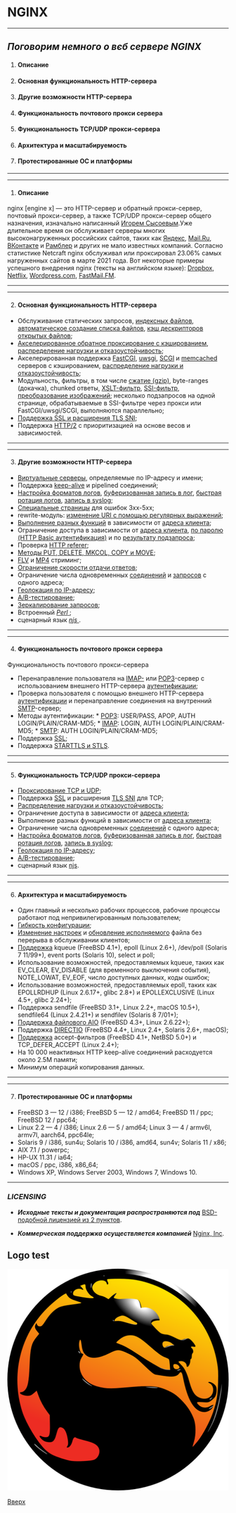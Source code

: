 

# NGINX

<a id="anchor"></a>

---
## _Поговорим немного о вєб сервере NGINX_

1. #### __Описание__
2. #### __Основная функциональность HTTP-сервера__
3. #### __Другие возможности HTTP-сервера__
4. #### __Функциональность почтового прокси сервера__
5. #### __Функциональность TCP/UDP прокси-сервера__
6. #### __Архитектура и масштабируемость__
7. #### __Протестированные ОС и платформы__
---

---

1. #### __Описание__

nginx [engine x] — это HTTP-сервер и обратный прокси-сервер, почтовый прокси-сервер, а также TCP/UDP прокси-сервер общего назначения, изначально написанный [Игорем Сысоевым](http://sysoev.ru/).Уже длительное время он обслуживает серверы многих высоконагруженных российских сайтов, таких как [Яндекс](www.yandex.ru/), [Mail.Ru](https://mail.ru/), [ВКонтакте](https://vk.com/) и [Рамблер](https://www.rambler.ru/) и других не мало известных компаний. Согласно статистике Netcraft nginx обслуживал или проксировал 23.06% самых нагруженных сайтов в марте 2021 года. Вот некоторые примеры успешного внедрения nginx (тексты на английском языке): [Dropbox](https://dropbox.tech/infrastructure/optimizing-web-servers-for-high-throughput-and-low-latency), [Netflix](https://openconnect.netflix.com/en/appliances/#software), [Wordpress.com](https://www.nginx.com/success-stories/nginx-wordpress-com/), [FastMail.FM](https://fastmail.blog/2007/01/04/webimappop-frontend-proxies-changed-to-nginx/).

---

---

2. #### __Основная функциональность HTTP-сервера__

*   Обслуживание статических запросов, [индексных файлов](https://nginx.org/ru/docs/http/ngx_http_index_module.html#index), [автоматическое создание списка файлов](https://nginx.org/ru/docs/http/ngx_http_autoindex_module.html), [кэш дескрипторов открытых файлов](https://nginx.org/ru/docs/http/ngx_http_core_module.html#open_file_cache);
*    [Акселерированное обратное проксирование с кэшированием](https://nginx.org/ru/docs/http/ngx_http_proxy_module.html), [распределение нагрузки и отказоустойчивость](https://nginx.org/ru/docs/http/ngx_http_upstream_module.html);
*    Акселерированная поддержка [FastCGI](https://nginx.org/ru/docs/http/ngx_http_fastcgi_module.html), [uwsgi](https://nginx.org/ru/docs/http/ngx_http_uwsgi_module.html), [SCGI](https://nginx.org/ru/docs/http/ngx_http_scgi_module.html) и [memcached](https://nginx.org/ru/docs/http/ngx_http_memcached_module.html) серверов с кэшированием, [распределение нагрузки и отказоустойчивость](https://nginx.org/ru/docs/http/ngx_http_upstream_module.html);
*    Модульность, фильтры, в том числе [сжатие (gzip)](https://nginx.org/ru/docs/http/ngx_http_gzip_module.html), byte-ranges (докачка), chunked ответы, [XSLT-фильтр](https://nginx.org/ru/docs/http/ngx_http_xslt_module.html), [SSI-фильтр](https://nginx.org/ru/docs/http/ngx_http_ssi_module.html), [преобразование изображений](https://nginx.org/ru/docs/http/ngx_http_image_filter_module.html); несколько подзапросов на одной странице, обрабатываемые в SSI-фильтре через прокси или FastCGI/uwsgi/SCGI, выполняются параллельно;
*    [Поддержка SSL и расширения TLS SNI](https://nginx.org/ru/docs/http/ngx_http_ssl_module.html);
*    Поддержка [HTTP/2](https://nginx.org/ru/docs/http/ngx_http_v2_module.html) с приоритизацией на основе весов и зависимостей.

---

---

3. #### __Другие возможности HTTP-сервера__

*    [Виртуальные серверы](https://nginx.org/ru/docs/http/request_processing.html), определяемые по IP-адресу и имени;
*    Поддержка [keep-alive](https://nginx.org/ru/docs/http/ngx_http_core_module.html#keepalive_timeout) и pipelined соединений;
*    [Настройка форматов логов](https://nginx.org/ru/docs/http/ngx_http_log_module.html#log_format), [буферизованная запись в лог](https://nginx.org/ru/docs/http/ngx_http_log_module.html#access_log), [быстрая ротация логов](https://nginx.org/ru/docs/control.html#logs), [запись в syslog](https://nginx.org/ru/docs/syslog.html);
*    [Специальные страницы](https://nginx.org/ru/docs/http/ngx_http_core_module.html#error_page) для ошибок 3xx-5xx;
*    rewrite-модуль: [изменение URI с помощью регулярных выражений](https://nginx.org/ru/docs/http/ngx_http_rewrite_module.html);
*    [Выполнение разных функций](https://nginx.org/ru/docs/http/ngx_http_rewrite_module.html#if) в зависимости от [адреса клиента](https://nginx.org/ru/docs/http/ngx_http_geo_module.html);
*    Ограничение доступа в зависимости от [адреса клиента](https://nginx.org/ru/docs/http/ngx_http_access_module.html), [по паролю (HTTP Basic аутентификация)](https://nginx.org/ru/docs/http/ngx_http_auth_basic_module.html) и по [результату подзапроса](https://nginx.org/ru/docs/http/ngx_http_auth_request_module.html);
*    Проверка [HTTP referer](https://nginx.org/ru/docs/http/ngx_http_referer_module.html);
*    [Методы PUT, DELETE, MKCOL, COPY и MOVE](https://nginx.org/ru/docs/http/ngx_http_dav_module.html);
*    [FLV](https://nginx.org/ru/docs/http/ngx_http_flv_module.html) и [MP4](https://nginx.org/ru/docs/http/ngx_http_mp4_module.html) стриминг;
*    [Ограничение скорости отдачи ответов](https://nginx.org/ru/docs/http/ngx_http_core_module.html#limit_rate);
*    Ограничение числа одновременных [соединений](https://nginx.org/ru/docs/http/ngx_http_limit_conn_module.html) и [запросов](https://nginx.org/ru/docs/http/ngx_http_limit_req_module.html) с одного адреса;
*    [Геолокация по IP-адресу](https://nginx.org/ru/docs/http/ngx_http_geoip_module.html);
*    [A/B-тестирование](https://nginx.org/ru/docs/http/ngx_http_split_clients_module.html);
*    [Зеркалирование запросов](https://nginx.org/ru/docs/http/ngx_http_mirror_module.html);
*    Встроенный [ _Perl_ ](https://nginx.org/ru/docs/http/ngx_http_perl_module.html);
*    сценарный язык [ _njs_ ](https://nginx.org/ru/docs/njs/index.html).

---

---

4. #### __Функциональность почтового прокси сервера__

Функциональность почтового прокси-сервера

*    Перенаправление пользователя на [IMAP-](https://nginx.org/ru/docs/mail/ngx_mail_imap_module.html) или [POP3](https://nginx.org/ru/docs/mail/ngx_mail_pop3_module.html)-сервер с использованием внешнего HTTP-сервера [аутентификации](https://nginx.org/ru/docs/mail/ngx_mail_auth_http_module.html);
*    Проверка пользователя с помощью внешнего HTTP-сервера [аутентификации](https://nginx.org/ru/docs/mail/ngx_mail_auth_http_module.html) и перенаправление соединения на внутренний [SMTP](https://nginx.org/ru/docs/mail/ngx_mail_smtp_module.html)-сервер;
*    Методы аутентификации:
	* [POP3](https://nginx.org/ru/docs/mail/ngx_mail_pop3_module.html#pop3_auth): USER/PASS, APOP, AUTH LOGIN/PLAIN/CRAM-MD5;
	* [IMAP](https://nginx.org/ru/docs/mail/ngx_mail_imap_module.html#imap_auth): LOGIN, AUTH LOGIN/PLAIN/CRAM-MD5;
	* [SMTP](https://nginx.org/ru/docs/mail/ngx_mail_smtp_module.html#smtp_auth): AUTH LOGIN/PLAIN/CRAM-MD5;
*    Поддержка [SSL](https://nginx.org/ru/docs/mail/ngx_mail_ssl_module.html);
*    Поддержка [STARTTLS и STLS](https://nginx.org/ru/docs/mail/ngx_mail_ssl_module.html#starttls).

---

---

5. #### __Функциональность TCP/UDP прокси-сервера__


*    [Проксирование TCP и UDP](https://nginx.org/ru/docs/stream/ngx_stream_proxy_module.html);
*    Поддержка [SSL](https://nginx.org/ru/docs/stream/ngx_stream_ssl_module.html) и расширения [TLS SNI](https://nginx.org/ru/docs/stream/ngx_stream_ssl_preread_module.html) для TCP;
*    [Распределение нагрузки и отказоустойчивость](https://nginx.org/ru/docs/stream/ngx_stream_upstream_module.html);
*    Ограничение доступа в зависимости от [адреса клиента](https://nginx.org/ru/docs/stream/ngx_stream_access_module.html);
*    Выполнение разных функций в зависимости от [адреса клиента](https://nginx.org/ru/docs/http/ngx_http_geo_module.html);
*    Ограничение числа одновременных [соединений](https://nginx.org/ru/docs/stream/ngx_stream_limit_conn_module.html) с одного адреса;
*    [Настройка форматов логов](https://nginx.org/ru/docs/stream/ngx_stream_log_module.html#log_format), [буферизованная запись в лог](https://nginx.org/ru/docs/stream/ngx_stream_log_module.html#access_log), [быстрая ротация логов](https://nginx.org/ru/docs/control.html#logs), [запись в syslog](https://nginx.org/ru/docs/syslog.html);
*    [Геолокация по IP-адресу](https://nginx.org/ru/docs/stream/ngx_stream_geoip_module.html);
*    [A/B-тестирование](https://nginx.org/ru/docs/stream/ngx_stream_split_clients_module.html);
*    сценарный язык [njs](https://nginx.org/ru/docs/njs/index.html).

---


---

6. #### __Архитектура и масштабируемость__


*    Один главный и несколько рабочих процессов, рабочие процессы работают под непривилегированным пользователем;
*    [Гибкость конфигурации](https://nginx.org/ru/docs/example.html);
*    [Изменение настроек](https://nginx.org/ru/docs/control.html#reconfiguration) и [обновление исполняемого](https://nginx.org/ru/docs/control.html#upgrade) файла без перерыва в обслуживании клиентов;
*    [Поддержка](https://nginx.org/ru/docs/events.html) kqueue (FreeBSD 4.1+), epoll (Linux 2.6+), /dev/poll (Solaris 7 11/99+), event ports (Solaris 10), select и poll;
*    Использование возможностей, предоставляемых kqueue, таких как EV_CLEAR, EV_DISABLE (для временного выключения события), NOTE_LOWAT, EV_EOF, число доступных данных, коды ошибок;
*    Использование возможностей, предоставляемых epoll, таких как EPOLLRDHUP (Linux 2.6.17+, glibc 2.8+) и EPOLLEXCLUSIVE (Linux 4.5+, glibc 2.24+);
*    Поддержка sendfile (FreeBSD 3.1+, Linux 2.2+, macOS 10.5+), sendfile64 (Linux 2.4.21+) и sendfilev (Solaris 8 7/01+);
*    [Поддержка файлового AIO](https://nginx.org/ru/docs/http/ngx_http_core_module.html#aio) (FreeBSD 4.3+, Linux 2.6.22+);
*    Поддержка [DIRECTIO](https://nginx.org/ru/docs/http/ngx_http_core_module.html#directio) (FreeBSD 4.4+, Linux 2.4+, Solaris 2.6+, macOS);
*    [Поддержка](https://nginx.org/ru/docs/http/ngx_http_core_module.html#listen) accept-фильтров (FreeBSD 4.1+, NetBSD 5.0+) и TCP_DEFER_ACCEPT (Linux 2.4+);
*    На 10 000 неактивных HTTP keep-alive соединений расходуется около 2.5M памяти;
*    Минимум операций копирования данных.


---

---

7. #### __Протестированные ОС и платформы__


*    FreeBSD 3 — 12 / i386; FreeBSD 5 — 12 / amd64; FreeBSD 11 / ppc; FreeBSD 12 / ppc64;
*    Linux 2.2 — 4 / i386; Linux 2.6 — 5 / amd64; Linux 3 — 4 / armv6l, armv7l, aarch64, ppc64le;
*    Solaris 9 / i386, sun4u; Solaris 10 / i386, amd64, sun4v; Solaris 11 / x86;
*    AIX 7.1 / powerpc;
*    HP-UX 11.31 / ia64;
*    macOS / ppc, i386, x86_64;
*    Windows XP, Windows Server 2003, Windows 7, Windows 10.

---


### ___LICENSING___

* ___Исходные тексты и документация распространяются под___ [BSD-подобной лицензией из 2 пунктов](https://nginx.org/LICENSE).

* ___Коммерческая поддержка осуществляется компанией___ [Nginx, Inc](https://nginx.org/LICENSE). 


## Logo test

![Проверка вставки логотипа](Mortal_kombat_logo.png)

[Вверх](#anchor)


